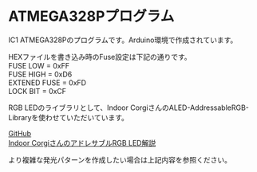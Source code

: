 # ATMEGA328Pプログラム
IC1 ATMEGA328Pのプログラムです。Arduino環境で作成されています。  

HEXファイルを書き込み時のFuse設定は下記の通りです。  
FUSE LOW  = 0xFF  
FUSE HIGH = 0xD6  
EXTENED FUSE = 0xFD  
LOCK BIT = 0xCF  

RGB LEDのライブラリとして、Indoor CorgiさんのALED-AddressableRGB-Libraryを使わせていただいています。

[GitHub](https://github.com/IndoorCorgi/ALED-AddressableRGB-Library)  
[Indoor CorgiさんのアドレサブルRGB LED解説](https://www.indoorcorgielec.com/resources/アドレサブルrgb/)  

より複雑な発光パターンを作成したい場合は上記内容を参照ください。
